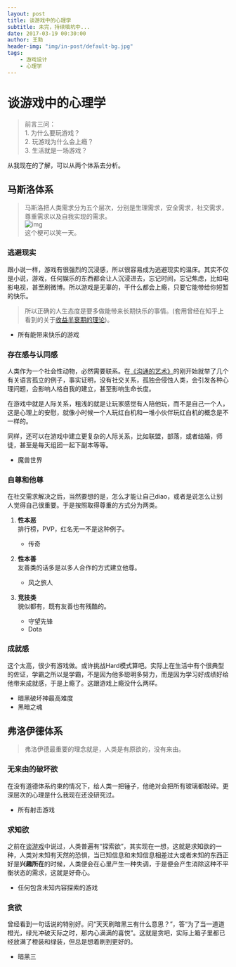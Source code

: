 ```yaml
---
layout: post
title: 谈游戏中的心理学
subtitle: 未完，持续填坑中...
date: 2017-03-19 00:30:00
author: 王勃
header-img: "img/in-post/default-bg.jpg"
tags:
    - 游戏设计
    - 心理学
---
```


# 谈游戏中的心理学

> 前言三问：  
    1. 为什么要玩游戏？  
    2. 玩游戏为什么会上瘾？  
    3. 生活就是一场游戏？  
    
从我现在的了解，可以从两个体系去分析。

## 马斯洛体系
> 马斯洛把人类需求分为五个层次，分别是生理需求，安全需求，社交需求，尊重需求以及自我实现的需求。  
![img](/img/in-post/talk-psychology-in-game/masiluo.jpeg)  
这个梗可以笑一天。

### 逃避现实
跟小说一样，游戏有很强烈的沉浸感，所以很容易成为逃避现实的温床。其实不仅是小说，游戏，任何娱乐的东西都会让人沉浸进去，忘记时间，忘记焦虑，比如电影电视，甚至刷微博。所以游戏是无辜的，干什么都会上瘾，只要它能带给你短暂的快乐。
> 所以正确的人生态度是要多做能带来长期快乐的事情。(套用曾经在知乎上看到的关于[收益半衰期的理论](https://www.zhihu.com/question/22238159/answer/20750109))。

- 所有能带来快乐的游戏

### 存在感与认同感
人类作为一个社会性动物，必然需要联系。在[《沟通的艺术》](https://book.douban.com/subject/5321463/)的刚开始就举了几个有关语言孤立的例子，事实证明，没有社交关系，孤独会侵蚀人类，会引发各种心理问题，会影响人格自我的建立，甚至影响生命长度。  

在游戏中就是人际关系，粗浅的就是让玩家感觉有人陪他玩，而不是自己一个人，这是心理上的安慰，就像小时候一个人玩红白机和一堆小伙伴玩红白机的概念是不一样的。

同样，还可以在游戏中建立更复杂的人际关系，比如联盟，部落，或者结婚，师徒，甚至是每天组团一起下副本等等。

- 魔兽世界

### 自尊和他尊
在社交需求解决之后，当然要想的是，怎么才能让自己diao，或者是说怎么让别人觉得自己很重要。于是按照取得尊重的方式分为两类。
1. **性本恶**  
排行榜，PVP，红名无一不是这种例子。
    - 传奇

2. **性本善**  
友善类的话多是以多人合作的方式建立他尊。
    - 风之旅人

3. **竞技类**  
貌似都有，既有友善也有残酷的。
    - 守望先锋
    - Dota

### 成就感
这个太高，很少有游戏做。或许挑战Hard模式算吧。实际上在生活中有个很典型的佐证，学霸之所以是学霸，不是因为他多聪明多努力，而是因为学习好成绩好给他带来成就感，于是上瘾了。这跟游戏上瘾没什么两样。
- 暗黑破坏神最高难度
- 黑暗之魂

## 弗洛伊德体系
> 弗洛伊德最重要的理念就是，人类是有原欲的，没有来由。

### 无来由的破坏欲
在没有道德体系约束的情况下，给人类一把锤子，他绝对会把所有玻璃都敲碎。更深层次的心理是什么我现在还没研究过。
- 所有射击游戏

### 求知欲
之前在[谈游戏](/03/01/talk-game)中说过，人类普遍有“探索欲”，其实现在一想，这就是求知欲的一种，人类对未知有天然的恐惧，当已知信息和未知信息相差过大或者未知的东西正好是**兴趣所在**的时候，人类便会在心里产生一种失调，于是便会产生消除这种不平衡状态的需求，这就是好奇心。
- 任何包含未知内容探索的游戏

### 贪欲
曾经看到一句话说的特别好。问“天天刷暗黑三有什么意思？”，答“为了当一道道橙光，绿光冲破天际之时，那内心满满的喜悦”。这就是贪吧，实际上箱子里都已经放满了橙装和绿装，但总是想着刷到更好的。
- 暗黑三

